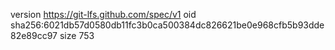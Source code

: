 version https://git-lfs.github.com/spec/v1
oid sha256:6021db57d0580db11fc3b0ca500384dc826621be0e968cfb5b93dde82e89cc97
size 753
